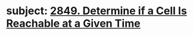 # subject: <a href="https://leetcode.com/problems/determine-if-a-cell-is-reachable-at-a-given-time/description/">2849. Determine if a Cell Is Reachable at a Given Time</a>
